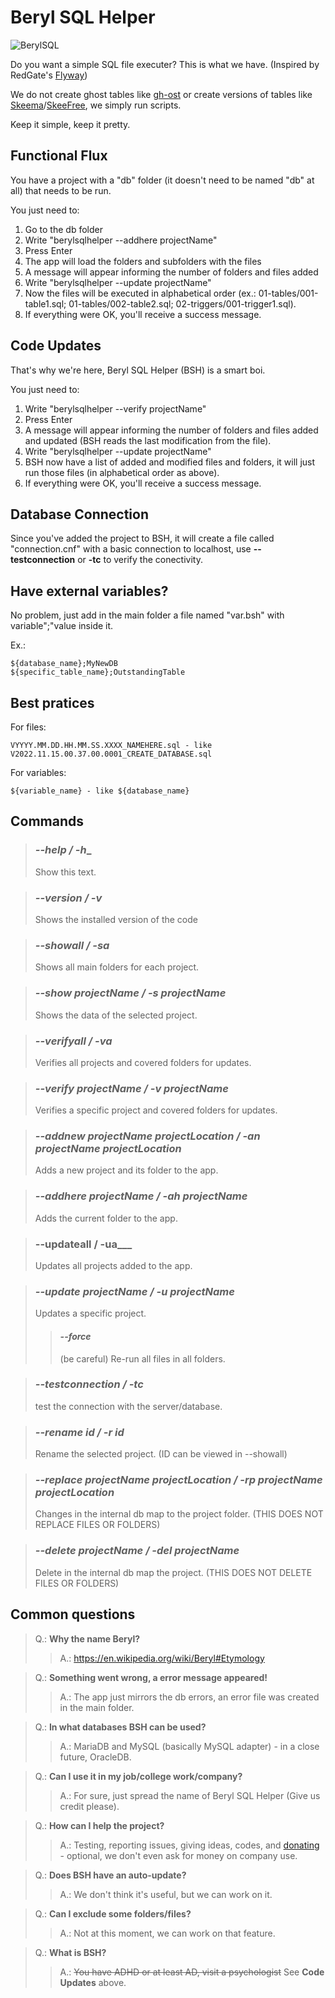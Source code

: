 # Beryl SQL Helper
![BerylSQL](https://user-images.githubusercontent.com/15248665/201835936-e13f65ff-c267-4569-824d-e30d09769490.png)


Do you want a simple SQL file executer? This is what we have. (Inspired by RedGate's [Flyway](https://flywaydb.org/))

We do not create ghost tables like [gh-ost](https://github.com/github/gh-ost) or create versions of tables like [Skeema](https://www.skeema.io/)/[SkeeFree](https://github.com/github/gh-mysql-tools/tree/master/skeefree), we simply run scripts.

Keep it simple, keep it pretty.

## Functional Flux
You have a project with a "db" folder (it doesn't need to be named "db" at all) that needs to be run.

You just need to:
1. Go to the db folder
2. Write "berylsqlhelper --addhere projectName"
3. Press Enter
4. The app will load the folders and subfolders with the files
5. A message will appear informing the number of folders and files added
6. Write "berylsqlhelper --update projectName"
7. Now the files will be executed in alphabetical order (ex.: 01-tables/001-table1.sql; 01-tables/002-table2.sql; 02-triggers/001-trigger1.sql).
8. If everything were OK, you'll receive a success message.

## Code Updates
That's why we're here, Beryl SQL Helper (BSH) is a smart boi.

You just need to:
1. Write "berylsqlhelper --verify projectName"
2. Press Enter
3. A message will appear informing the number of folders and files added and updated (BSH reads the last modification from the file).
4. Write "berylsqlhelper --update projectName"
5. BSH now have a list of added and modified files and folders, it will just run those files (in alphabetical order as above).
6. If everything were OK, you'll receive a success message.

## Database Connection
Since you've added the project to BSH, it will create a file called "connection.cnf" with a basic connection to localhost, use __--testconnection__ or __-tc__ to verify the conectivity.

## Have external variables?
No problem, just add in the main folder a file named "var.bsh" with variable";"value inside it.

Ex.:

    ${database_name};MyNewDB
    ${specific_table_name};OutstandingTable
    
## Best pratices
For files: 

    VYYYY.MM.DD.HH.MM.SS.XXXX_NAMEHERE.sql - like V2022.11.15.00.37.00.0001_CREATE_DATABASE.sql

For variables:

    ${variable_name} - like ${database_name}

## Commands

> ### ___--help / -h____
> Show this text.

> ### ___--version / -v___
> Shows the installed version of the code

> ### ___--showall / -sa___
> Shows all main folders for each project.

> ### ___--show projectName / -s projectName___
> Shows the data of the selected project.

> ### ___--verifyall / -va___
> Verifies all projects and covered folders for updates.

> ### ___--verify projectName / -v projectName___
> Verifies a specific project and covered folders for updates.

> ### ___--addnew projectName projectLocation / -an projectName projectLocation___
> Adds a new project and its folder to the app.

> ### ___--addhere projectName / -ah projectName___
> Adds the current folder to the app.

> ### --updateall / -ua___
> Updates all projects added to the app.

> ### ___--update projectName / -u projectName___
> Updates a specific project.
> 
>> #### ___--force___
>> (be careful) Re-run all files in all folders. 

> ### ___--testconnection / -tc___
> test the connection with the server/database.

> ### ___--rename id / -r id___
> Rename the selected project. (ID can be viewed in --showall)

> ### ___--replace projectName projectLocation / -rp projectName projectLocation___
> Changes in the internal db map to the project folder. (THIS DOES NOT REPLACE FILES OR FOLDERS)

> ### ___--delete projectName / -del projectName___
> Delete in the internal db map the project. (THIS DOES NOT DELETE FILES OR FOLDERS)


## Common questions
> Q.: **Why the name Beryl?**
>> A.: https://en.wikipedia.org/wiki/Beryl#Etymology

> Q.: **Something went wrong, a error message appeared!**
>> A.: The app just mirrors the db errors, an error file was created in the main folder.

> Q.: **In what databases BSH can be used?**
>> A.: MariaDB and MySQL (basically MySQL adapter) - in a close future, OracleDB.

> Q.: **Can I use it in my job/college work/company?**
>> A.: For sure, just spread the name of Beryl SQL Helper (Give us credit please).

> Q.: **How can I help the project?**
>> A.: Testing, reporting issues, giving ideas, codes, and [donating](https://ko-fi.com/mrGlasses) - optional, we don't even ask for money on company use.

> Q.: **Does BSH have an auto-update?**
>> A.: We don't think it's useful, but we can work on it.

> Q.: **Can I exclude some folders/files?**
>> A.: Not at this moment, we can work on that feature.

> Q.: **What is BSH?**
>> A.: ~~You have ADHD or at least AD, visit a psychologist~~ See __Code Updates__ above.
